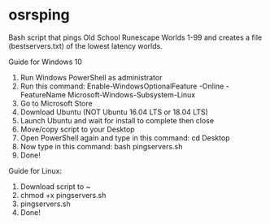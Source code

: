 # osrsping
Bash script that pings Old School Runescape Worlds 1-99 and creates a file (bestservers.txt) of the lowest latency worlds.

Guide for Windows 10
1. Run Windows PowerShell as administrator
2. Run this command: Enable-WindowsOptionalFeature -Online -FeatureName Microsoft-Windows-Subsystem-Linux
3. Go to Microsoft Store
4. Download Ubuntu (NOT Ubuntu 16.04 LTS or 18.04 LTS)
5. Launch Ubuntu and wait for install to complete then close
7. Move/copy script to your Desktop
8. Open PowerShell again and type in this command: cd Desktop
9. Now type in this command: bash pingservers.sh
10. Done!

Guide for Linux:
1. Download script to ~
2. chmod +x pingservers.sh
3. pingservers.sh
4. Done!
